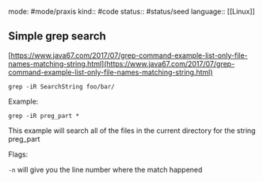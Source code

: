 mode: #mode/praxis 
kind:: #code
status:: #status/seed
language:: [[Linux]]


## Simple grep search
[https://www.java67.com/2017/07/grep-command-example-list-only-file-names-matching-string.html](https://www.java67.com/2017/07/grep-command-example-list-only-file-names-matching-string.html)

`grep -iR SearchString foo/bar/`

Example:

`grep -iR preg_part *`

This example will search all of the files in the current directory for the string preg_part

Flags:

`-n` will give you the line number where the match happened